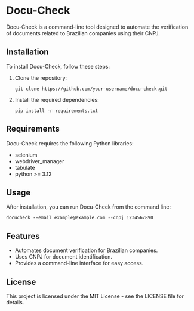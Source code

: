 # Docu-Check

Docu-Check is a command-line tool designed to automate the verification of documents related to Brazilian companies using their CNPJ.

## Installation

To install Docu-Check, follow these steps:

1. Clone the repository:
   
   `git clone https://github.com/your-username/docu-check.git`

2. Install the required dependencies:
   
   `pip install -r requirements.txt`

## Requirements

Docu-Check requires the following Python libraries:

- selenium
- webdriver_manager
- tabulate
- python >= 3.12

## Usage

After installation, you can run Docu-Check from the command line:

`docucheck --email example@example.com --cnpj 1234567890`

## Features

- Automates document verification for Brazilian companies.
- Uses CNPJ for document identification.
- Provides a command-line interface for easy access.

## License

This project is licensed under the MIT License - see the LICENSE file for details.
